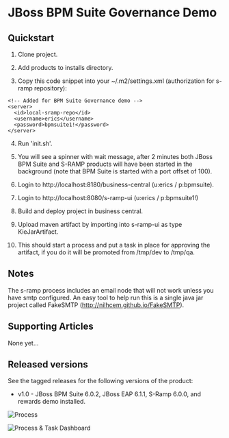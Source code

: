 JBoss BPM Suite Governance Demo
===============================


Quickstart
----------

1. Clone project.

2. Add products to installs directory.

3. Copy this code snippet into your ~/.m2/settings.xml (authorization for s-ramp repository):

```
<!-- Added for BPM Suite Governance demo -->
<server>
  <id>local-sramp-repo</id>
  <username>erics</username>
  <password>bpmsuite1!</password>
</server>
```

4. Run 'init.sh'.

5. You will see a spinner with wait message, after 2 minutes both JBoss BPM Suite and S-RAMP products will have been started in the
	 background (note that BPM Suite is started with a port offset of 100).

6. Login to http://localhost:8180/business-central  (u:erics / p:bpmsuite).

7. Login to http://localhost:8080/s-ramp-ui         (u:erics / p:bpmsuite1!)

8. Build and deploy project in business central.

9. Upload maven artifact by importing into s-ramp-ui as type KieJarArtifact.

10. This should start a process and put a task in place for approving the artifact, if you do it will be promoted from /tmp/dev to
		/tmp/qa.


Notes
-----
The s-ramp process includes an email node that will not work unless you have smtp configured. An easy tool to help run this is a
single java jar project called FakeSMTP (http://nilhcem.github.io/FakeSMTP).


Supporting Articles
-------------------
None yet...


Released versions
-----------------

See the tagged releases for the following versions of the product:

- v1.0 - JBoss BPM Suite 6.0.2, JBoss EAP 6.1.1, S-Ramp 6.0.0, and rewards demo installed.


![Process](https://github.com/eschabell/bpms-rewards-demo/blob/master/docs/demo-images/dtgov-process.png?raw=true)

![Process & Task Dashboard](https://github.com/eschabell/bpms-customer-evaluation-demo/blob/master/docs/demo-images/mock-bpm-data.png?raw=true)

